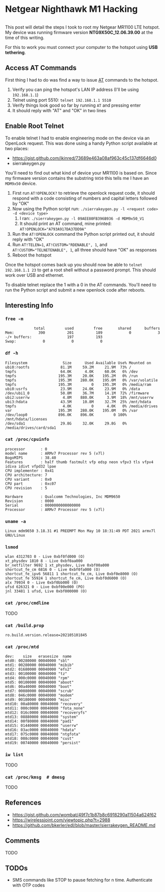# Netgear Nighthawk M1 Hacking

```{tags} hacking, hotspot
```

This post will detail the steps I took to root my Netgear MR1100 LTE hotspot. My device was running firmware version
**NTG9X50C_12.06.39.00** at the time of this writing.

For this to work you must connect your computer to the hotspot using **USB tethering**.

## Access AT Commands

First thing I had to do was find a way to issue [AT](https://en.wikipedia.org/wiki/Hayes_command_set) commands to the
hotspot.

1. Verify you can ping the hotspot's LAN IP address (I'll be using `192.168.1.1`)
2. Telnet using port 5510: `telnet 192.168.1.1 5510`
3. Verify things look good so far by running `AT` and pressing enter
4. It should reply with "AT" and "OK" in two lines

## Enable Root Telnet

To enable telnet I had to enable engineering mode on the device via an OpenLock request. This was done using a handy Python
script available at two places:

* https://gist.github.com/jkinred/73689e463a08af963c45c137df6646d0
* sierrakeygen.py

You'll need to find out what kind of device your MR1100 is based on. Since my firmware version contains the substring `9X50`
this tells me I have an `MDM9x50` device.

1. First run `AT!OPENLOCK?` to retrieve the openlock request code, it should respond with a code consisting of numbers and
   capital letters followed by "OK"
2. Now using the Python script run: `./sierrakeygen.py -l <request code> -d <device type>`
   1. I ran: `./sierrakeygen.py -l 09AEE80FB396B936 -d MDM9x50_V1`
   2. It should print an AT command, mine printed: `AT!OPENLOCK="A793A917DA37DD9A"`
3. Run the `AT!OPENLOCK` command the Python script printed out, it should reply with "OK"
4. Run `AT!TELEN=1`, `AT!CUSTOM="RDENABLE", 1`, and `AT!CUSTOM="TELNETENABLE", 1`, all three should have "OK" as responses
5. Reboot the hotspot

Once the hotspot comes back up you should now be able to `telnet 192.168.1.1 23` to get a root shell without a password
prompt. This should work over USB and ethernet.

To disable telnet replace the 1 with a 0 in the AT commands. You'll need to run the Python script and submit a new openlock
code after reboots.

## Interesting Info

### `free -m`

```text
             total         used         free       shared      buffers
Mem:           390          201          189            0            3
-/+ buffers:                197          193
Swap:            0            0            0
```

### `df -h`

```text
Filesystem                Size      Used Available Use% Mounted on
ubi0:rootfs              81.1M     59.2M     21.9M  73% /
tmpfs                    64.0K      4.0K     60.0K   6% /dev
tmpfs                   195.3M     20.0K    195.2M   0% /run
tmpfs                   195.3M    280.0K    195.0M   0% /var/volatile
tmpfs                   195.3M         0    195.3M   0% /media/ram
ubi0:usrfs               23.9M     24.0K     23.9M   0% /data
/dev/ubi1_0              50.8M     36.7M     14.1M  72% /firmware
ubi2:userrw               4.8M    880.0K      3.9M  18% /mnt/userrw
ubi3:hdata               43.5M     10.8M     32.7M  25% /mnt/hdata
tmpfs                     4.0K         0      4.0K   0% /media/drives
var                     195.3M    280.0K    195.0M   0% /var
/dev/loop0              896.0K    896.0K         0 100% /mnt/hdata/licenses
/dev/sda1                29.8G     32.0K     29.8G   0% /media/drives/card/sda1
```

### `cat /proc/cpuinfo`

```text
processor       : 0
model name      : ARMv7 Processor rev 5 (v7l)
BogoMIPS        : 38.40
Features        : half thumb fastmult vfp edsp neon vfpv3 tls vfpv4 idiva idivt vfpd32 lpae
CPU implementer : 0x41
CPU architecture: 7
CPU variant     : 0x0
CPU part        : 0xc07
CPU revision    : 5

Hardware        : Qualcomm Technologies, Inc MDM9650
Revision        : 0000
Serial          : 0000000000000000
Processor       : ARMv7 Processor rev 5 (v7l)
```

### `uname -a`

```text
Linux mdm9650 3.18.31 #1 PREEMPT Mon May 10 18:31:49 PDT 2021 armv7l GNU/Linux
```

### `lsmod`

```text
wlan 4312703 0 - Live 0xbf0fd000 (O)
xt_physdev 1810 8 - Live 0xbf0aa000
br_netfilter 9692 1 xt_physdev, Live 0xbf00a000
shortcut_fe_cm 6816 0 - Live 0xbf0fa000 (O)
shortcut_fe_ipv6 56811 1 shortcut_fe_cm, Live 0xbf0e8000 (O)
shortcut_fe 55924 1 shortcut_fe_cm, Live 0xbf0d6000 (O)
alx 79934 0 - Live 0xbf0bb000 (O)
ufsd 626321 0 - Live 0xbf00e000 (PO)
jnl 33481 1 ufsd, Live 0xbf000000 (O)
```

### `cat /proc/cmdline`

TODO

### `cat /build.prop`

```text
ro.build.version.release=202105101845
```

### `cat /proc/mtd`

```text
dev:    size   erasesize  name
mtd0: 00280000 00040000 "sbl"
mtd1: 00280000 00040000 "mibib"
mtd2: 01680000 00040000 "efs2"
mtd3: 00100000 00040000 "tz"
mtd4: 000c0000 00040000 "rpm"
mtd5: 00100000 00040000 "aboot"
mtd6: 00a40000 00040000 "boot"
mtd7: 00080000 00040000 "scrub"
mtd8: 046c0000 00040000 "modem"
mtd9: 00180000 00040000 "misc"
mtd10: 00a80000 00040000 "recovery"
mtd11: 000c0000 00040000 "fota_none"
mtd12: 016c0000 00040000 "recoveryfs"
mtd13: 08880000 00040000 "system"
mtd14: 00f80000 00040000 "pad1"
mtd15: 01440000 00040000 "userrw"
mtd16: 03ac0000 00040000 "hdata"
mtd17: 075c0000 00040000 "ntgfota"
mtd18: 008c0000 00040000 "cust"
mtd19: 00740000 00040000 "persist"
```

### `iw list`

TODO

### `cat /proc/kmsg  # dmesg`

TODO

## References

* https://gist.github.com/wombat/49f7c1b87b8c6918290a11504a624f62
* https://wirelessjoint.com/viewtopic.php?t=2988
* https://github.com/bkerler/edl/blob/master/sierrakeygen_README.md

## Comments

TODO

## TODOs

* SMS commands like STOP to pause fetching for n time. Authenticate with OTP codes

